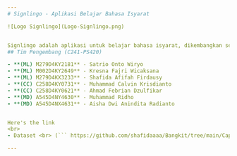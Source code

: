 ```yaml
---
# Signlingo - Aplikasi Belajar Bahasa Isyarat

![Logo Signlingo](Logo-Signlingo.png)


Signlingo adalah aplikasi untuk belajar bahasa isyarat, dikembangkan sebagai proyek akhir atau capstone dari tim C241-PS420 untuk program Bangkit 2024. Aplikasi ini bertujuan untuk memfasilitasi pembelajaran bahasa isyarat secara interaktif dan menyenangkan.
## Tim Pengembang (C241-PS420)

- **(ML) M279D4KY2181** - Satrio Onto Wiryo
- **(ML) M002D4KY2649** - Kresna Fajri Wicaksana
- **(ML) M279D4KX3233** - Shafida Afifah Firdausy
- **(CC) C258D4KY0731** - Muhammad Calvin Krisdianto
- **(CC) C258D4KY0621** - Ahmad Febrian Dzulfikar
- **(MD) A545D4NY4630** - Muhammad Ridho
- **(MD) A545D4NX4631** - Aisha Dwi Anindita Radianto


Here's the link
<br>
- Dataset <br> (``` https://github.com/shafidaaaa/Bangkit/tree/main/Capstone/bisindo_data ```)

---
```

